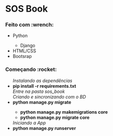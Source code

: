 <h1>SOS Book</h1>

<h3>Feito com :wrench: </h3>
<ul>
  <li>Python</li>
  <ul>
    <li>Django</li>
  </ul>
  <li>HTML/CSS</li>
  <li>Bootsrap</li>
</ul>

<h3>Começando :rocket: </h3>

<ul>
  <i>Instalando as dependências</i>
  <li> <strong> pip install -r requirements.txt </strong></li>
  <i>Entre na pasta sos_book</i>
  <br>
  <i>Criando e sincronizando com o BD</i>
  <li><strong> python manage.py migrate </strong></li>
  <ul>
    <li> <strong> python manage.py makemigrations core </strong></li>
    <li><strong> python manage.py migrate core </strong></li>
  </ul>
  <i>Iniciando a App</i>
  <li><strong> python manage.py runserver </strong></li>
